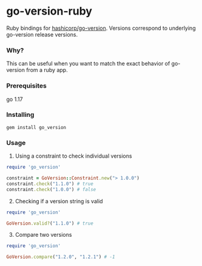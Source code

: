 # go-version-ruby

Ruby bindings for [hashicorp/go-version](https://github.com/hashicorp/go-version). Versions correspond to underlying go-version release versions.

### Why?

This can be useful when you want to match the exact behavior of go-version from a ruby app.

### Prerequisites

go 1.17

### Installing

`gem install go_version`

### Usage

1. Using a constraint to check individual versions

```ruby
require 'go_version'

constraint = GoVersion::Constraint.new("> 1.0.0")
constraint.check("1.1.0") # true
constraint.check("1.0.0") # false
```

2. Checking if a version string is valid

```ruby
require 'go_version'

GoVersion.valid?("1.1.0") # true
```

3. Compare two versions

```ruby
require 'go_version'

GoVersion.compare("1.2.0", "1.2.1") # -1
```
